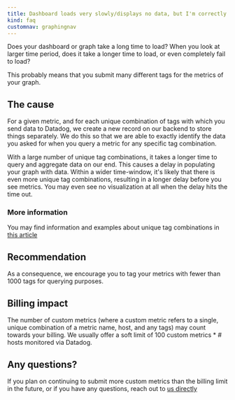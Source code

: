 ```yaml
---
title: Dashboard loads very slowly/displays no data, but I'm correctly sending data to Datadog
kind: faq
customnav: graphingnav
---
```



Does your dashboard or graph take a long time to load? When you look at larger time period, does it take a longer time to load, or even completely fail to load?

This probably means that you submit many different tags for the metrics of your graph.

## The cause

For a given metric, and for each unique combination of tags with which you send data to Datadog, we create a new record on our backend to store things separately. We do this so that we are able to exactly identify the data you asked for when you query a metric for any specific tag combination.

With a large number of unique tag combinations, it takes a longer time to query and aggregate data on our end. This causes a delay in populating your graph with data. Within a wider time-window, it's likely that there is even more unique tag combinations, resulting in a longer delay before you see metrics. You may even see no visualization at all when the delay hits the time out.

### More information

You may find information and examples about unique tag combinations in [this article](/getting_started/custom_metrics)

## Recommendation

As a consequence, we encourage you to tag your metrics with fewer than 1000 tags for querying purposes.

## Billing impact

The number of custom metrics (where a custom metric refers to a single, unique combination of a metric name, host, and any tags) may count towards your billing. We usually offer a soft limit of 100 custom metrics * # hosts monitored via Datadog.

## Any questions?

If you plan on continuing to submit more custom metrics than the billing limit in the future, or if you have any questions, reach out to [us directly](/help)